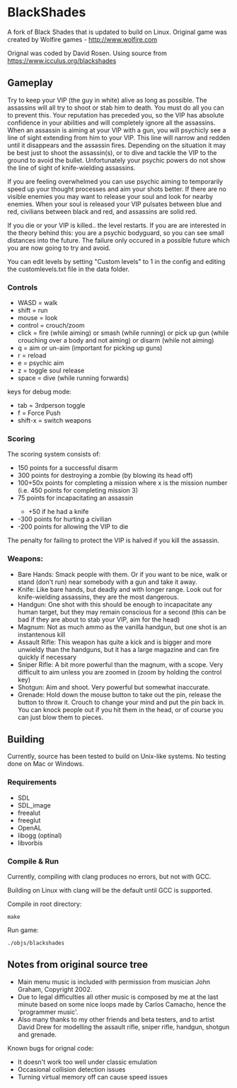 # BlackShades

A fork of Black Shades that is updated to build on Linux. Original game was created by Wolfire games - http://www.wolfire.com

Orignal was coded by David Rosen. Using source from https://www.icculus.org/blackshades

## Gameplay
Try to keep your VIP (the guy in white) alive as long as possible. The assassins will all try to shoot or stab him to death. You must do all you can to prevent this. Your reputation has preceded you, so the VIP has absolute confidence in your abilities and will completely ignore all the assassins. When an assassin is aiming at your VIP with a gun, you will psychicly see a line of sight extending from him to your VIP. This line will narrow and redden until it disappears and the assassin fires. Depending on the situation it may be best just to shoot the assassin(s), or to dive and tackle the VIP to the ground to avoid the bullet. Unfortunately your psychic powers do not show the line of sight of knife-wielding assassins.

If you are feeling overwhelmed you can use psychic aiming to temporarily speed up your thought processes and aim your shots better. If there are no visible enemies you may want to release your soul and look for nearby enemies. When your soul is released your VIP pulsates between blue and red, civilians between black and red, and assassins are solid red.

If you die or your VIP is killed.. the level restarts. If you are are interested in the theory behind this: you are a psychic bodyguard, so you can see small distances into the future. The failure only occured in a possible future which you are now going to try and avoid.

You can edit levels by setting "Custom levels" to 1 in the config and editing the customlevels.txt file in the data folder.

### Controls
<ul>
<li>WASD = walk</li>
<li>shift = run</li>
<li>mouse = look</li>
<li>control = crouch/zoom</li>
<li>click = fire (while aiming) or smash (while running) or pick up gun (while crouching over a body and not aiming) or disarm (while not aiming)</li>
<li>q = aim or un-aim (important for picking up guns)</li>
<li>r = reload</li>
<li>e = psychic aim</li>
<li>z = toggle soul release</li>
<li>space = dive (while running forwards)</li>
</ul>

keys for debug mode:

<ul>
 <li>tab = 3rdperson toggle </li>
 <li>f = Force Push </li>
 <li>shift-x = switch weapons </li>
</ul>

### Scoring
The scoring system consists of:
<ul>
<li>150 points for a successful disarm</li>
<li>300 points for destroying a zombie (by blowing its head off) </li>
<li>100+50x points for completing a mission where x is the mission number (i.e. 450 points for completing mission 3) </li>
<li>75 points for incapacitating an assassin </li>
     <ul>
     <li>+50 if he had a knife</li>
     </ul>
<li>-300 points for hurting a civilian </li>
<li>-200 points for allowing the VIP to die </li>
</ul>

The penalty for failing to protect the VIP is halved if you kill the assassin.

### Weapons:
<ul>
<li>Bare Hands: Smack people with them. Or if you want to be nice, walk or stand (don't run) near somebody with a gun and take it away.</li>

<li>Knife: Like bare hands, but deadly and with longer range. Look out for knife-wielding assassins, they are the most dangerous.</li>

<li>Handgun: One shot with this should be enough to incapacitate any human target, but they may remain conscious for a second (this can be bad if they are about to stab your VIP, aim for the head)</li>

<li>Magnum:  Not as much ammo as the vanilla handgun, but one shot is an instantenous kill</li>

<li>Assault Rifle: This weapon has quite a kick and is bigger and more unwieldy than the handguns, but it has a large magazine and can fire quickly if necessary</li>

<li>Sniper Rifle: A bit more powerful than the magnum, with a scope. Very difficult to aim unless you are zoomed in (zoom by holding the control key)</li>

<li>Shotgun: Aim and shoot. Very powerful but somewhat inaccurate.</li>

<li>Grenade: Hold down the mouse button to take out the pin, release the button to throw it. Crouch to change your mind and put
the pin back in. You can knock people out if you hit them in the head, or  of course you can just blow them to pieces.</li>
</ul>

## Building
Currently, source has been tested to build on Unix-like systems. No testing done on Mac or Windows.

### Requirements

<ul>
  <li>SDL</li>
  <li>SDL_image</li>
  <li>freealut</li>
  <li>freeglut</li>
  <li>OpenAL</li>
  <li>libogg (optinal)</li>
  <li>libvorbis</li>
</ul>

### Compile & Run

Currently, compiling with clang produces no errors, but not with GCC.

Building on Linux with clang will be the default until GCC is supported.

Compile in root directory:

```
make 
```

Run game:

```
./objs/blackshades
```


## Notes from original source tree
<ul>
<li>Main menu music is included with permission from musician John Graham, Copyright 2002.</li>
<li>Due to legal difficulties all other music is composed by me at the last minute based on some nice loops made by Carlos Camacho, hence the 'programmer music'.</li>
<li>Also many thanks to my other friends and beta testers, and to artist David Drew for modelling the assault rifle, sniper rifle, handgun, shotgun and grenade.</li>
</ul>

Known bugs for orignal code:
<ul>
  <li>It doesn't work too well under classic emulation</li>
  <li>Occasional collision detection issues</li>
  <li>Turning virtual memory off can cause speed issues</li>
</ul>
